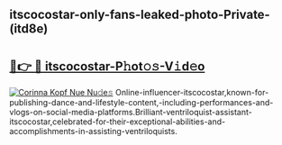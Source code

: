 ## itscocostar-only-fans​-leaked-photo​-Private-(itd8e)


# <h2><a href="https://mediaupload.pro?title=itscocostar&ref=git">🔗👉 🔴 itscocostar-P𝚑ot𝚘𝚜-V𝚒d𝚎o</a></h2>

[![Corinna Kopf Nue Nu𝚍e𝚜](https://i.imgur.com/0qMVB7G.gif)](https://mediaupload.pro?title=itscocostar&ref=git)
Online-influencer-itscocostar,known-for-publishing-dance-and-lifestyle-content,-including-performances-and-vlogs-on-social-media-platforms.Brilliant-ventriloquist-assistant-itscocostar,celebrated-for-their-exceptional-abilities-and-accomplishments-in-assisting-ventriloquists.  